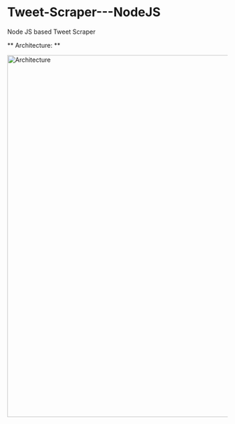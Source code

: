 # Tweet-Scraper---NodeJS
Node JS based Tweet Scraper

** Architecture: **

<img width="825" alt="Architecture" src="https://github.com/SanjayKH-Git/Tweet-Scraper---NodeJS/assets/56336350/7b33c12f-2221-4941-9edf-74a99167b344">
